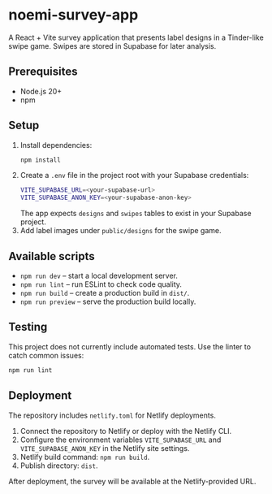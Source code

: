 # noemi-survey-app

A React + Vite survey application that presents label designs in a Tinder-like swipe game. Swipes are stored in Supabase for later analysis.

## Prerequisites
- Node.js 20+
- npm

## Setup

1. Install dependencies:
   ```bash
   npm install
   ```
2. Create a `.env` file in the project root with your Supabase credentials:
   ```bash
   VITE_SUPABASE_URL=<your-supabase-url>
   VITE_SUPABASE_ANON_KEY=<your-supabase-anon-key>
   ```
   The app expects `designs` and `swipes` tables to exist in your Supabase project.
3. Add label images under `public/designs` for the swipe game.

## Available scripts

- `npm run dev` – start a local development server.
- `npm run lint` – run ESLint to check code quality.
- `npm run build` – create a production build in `dist/`.
- `npm run preview` – serve the production build locally.

## Testing

This project does not currently include automated tests. Use the linter to catch common issues:

```bash
npm run lint
```

## Deployment

The repository includes `netlify.toml` for Netlify deployments.

1. Connect the repository to Netlify or deploy with the Netlify CLI.
2. Configure the environment variables `VITE_SUPABASE_URL` and `VITE_SUPABASE_ANON_KEY` in the Netlify site settings.
3. Netlify build command: `npm run build`.
4. Publish directory: `dist`.

After deployment, the survey will be available at the Netlify-provided URL.
